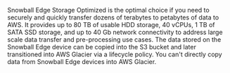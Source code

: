 Snowball Edge Storage Optimized is the optimal choice if you need to securely and quickly transfer dozens of terabytes to petabytes of data to AWS. It provides up to 80 TB of usable HDD storage, 40 vCPUs, 1 TB of SATA SSD storage, and up to 40 Gb network connectivity to address large scale data transfer and pre-processing use cases. The data stored on the Snowball Edge device can be copied into the S3 bucket and later transitioned into AWS Glacier via a lifecycle policy. You can't directly copy data from Snowball Edge devices into AWS Glacier.